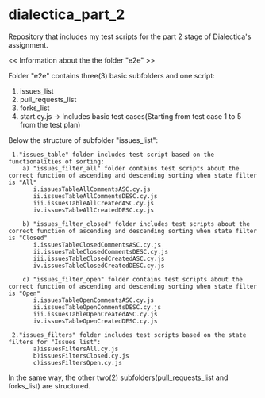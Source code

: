 # dialectica_part_2

Repository that includes my test scripts for the part 2 stage of Dialectica's assignment.

<< Information about the the folder "e2e" >>

Folder "e2e" contains three(3) basic subfolders and one script:
  1. issues_list
  2. pull_requests_list
  3. forks_list
  4. start.cy.js -> Includes basic test cases(Starting from test case 1 to 5 from the test plan)
  
Below the structure of subfolder "issues_list":
        
     1."issues_table" folder includes test script based on the functionalities of sorting:
        a) "issues_filter_all" folder contains test scripts about the correct function of ascending and descending sorting when state filter is "All"
           i.issuesTableAllCommentsASC.cy.js
           ii.issuesTableAllCommentsDESC.cy.js
           iii.issuesTableAllCreatedASC.cy.js
           iv.issuesTableAllCreatedDESC.cy.js
          
        b) "issues_filter_closed" folder includes test scripts about the correct function of ascending and descending sorting when state filter is "Closed"
           i.issuesTableClosedCommentsASC.cy.js
           ii.issuesTableClosedCommentsDESC.cy.js
           iii.issuesTableClosedCreatedASC.cy.js
           iv.issuesTableClosedCreatedDESC.cy.js
          
        c) "issues_filter_open" folder contains test scripts about the correct function of ascending and descending sorting when state filter is "Open"
           i.issuesTableOpenCommentsASC.cy.js
           ii.issuesTableOpenCommentsDESC.cy.js
           iii.issuesTableOpenCreatedASC.cy.js
           iv.issuesTableOpenCreatedDESC.cy.js
           
     2."issues_filters" folder includes test scripts based on the state filters for "Issues list":
           a)issuesFiltersAll.cy.js
           b)issuesFiltersClosed.cy.js
           c)issuesFiltersOpen.cy.js
 
 In the same way, the other two(2) subfolders(pull_requests_list and forks_list) are structured.
